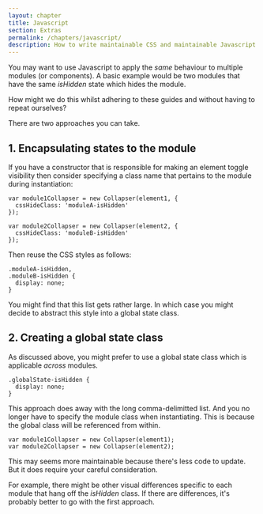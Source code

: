 ```yaml
---
layout: chapter
title: Javascript
section: Extras
permalink: /chapters/javascript/
description: How to write maintainable CSS and maintainable Javascript at the same time.
---
```


You may want to use Javascript to apply the *same* behaviour to multiple modules (or components). A basic example would be two modules that have the same *isHidden* state which hides the module.

How might we do this whilst adhering to these guides and without having to repeat ourselves?

There are two approaches you can take.

## 1. Encapsulating states to the module

If you have a constructor that is responsible for making an element toggle visibility then consider specifying a class name that pertains to the module during instantiation:

	var module1Collapser = new Collapser(element1, {
	  cssHideClass: 'moduleA-isHidden'
	});

	var module2Collapser = new Collapser(element2, {
	  cssHideClass: 'moduleB-isHidden'
	});

Then reuse the CSS styles as follows:

	.moduleA-isHidden,
	.moduleB-isHidden {
      display: none;
	}

You might find that this list gets rather large. In which case you might decide to abstract this style into a global state class.

## 2. Creating a global state class

As discussed above, you might prefer to use a global state class which is applicable *across* modules.

	.globalState-isHidden {
      display: none;
	}

This approach does away with the long comma-delimitted list. And you no longer have to specify the module class when instantiating. This is because the global class will be referenced from within.

	var module1Collapser = new Collapser(element1);
	var module2Collapser = new Collapser(element2);

This may seems more maintainable because there's less code to update. But it does require your careful consideration.

For example, there might be other visual differences specific to each module that hang off the *isHidden* class. If there are differences, it's probably better to go with the first approach.

<!-- display: flex vs display: block -->